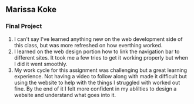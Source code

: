 ## Marissa Koke
### Final Project


1. I can't say I've learned anything new on the web development side of this class, but was more refreshed on how everthing worked.
2. I learned on the web design portion how to link the navigation bar to different sites. It took me a few tries to get it working properly but when I did it went smoothly.
3. My work cycle for this assignment was challenging but a great learning experience. Not having a video to follow along with made it difficult but using the website to help with the things I struggled with worked out fine. By the end of it I felt more confident in my ablilties to design a website and understand what goes into it. 
